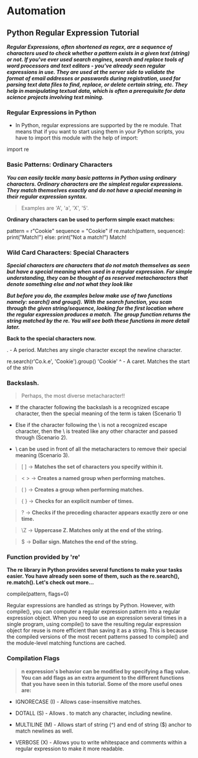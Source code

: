 # Automation

## Python Regular Expression Tutorial

***Regular Expressions, often shortened as regex, are a sequence of characters used to check whether a pattern exists in a given text (string) or not. If you've ever used search engines, search and replace tools of word processors and text editors - you've already seen regular expressions in use. They are used at the server side to validate the format of email addresses or passwords during registration, used for parsing text data files to find, replace, or delete certain string, etc. They help in manipulating textual data, which is often a prerequisite for data science projects involving text mining.***

### Regular Expressions in Python

- In Python, regular expressions are supported by the re module. That means that if you want to start using them in your Python scripts, you have to import this module with the help of import:

import re

### Basic Patterns: Ordinary Characters

***You can easily tackle many basic patterns in Python using ordinary characters. Ordinary characters are the simplest regular expressions. They match themselves exactly and do not have a special meaning in their regular expression syntax.***

> Examples are 'A', 'a', 'X', '5'.

**Ordinary characters can be used to perform simple exact matches:**

pattern = r"Cookie"
sequence = "Cookie"
if re.match(pattern, sequence):
    print("Match!")
else: print("Not a match!")
Match!


### Wild Card Characters: Special Characters

***Special characters are characters that do not match themselves as seen but have a special meaning when used in a regular expression. For simple understanding, they can be thought of as reserved metacharacters that denote something else and not what they look like***



***But before you do, the examples below make use of two functions namely: search() and group().***
***With the search function, you scan through the given string/sequence, looking for the first location where the regular expression produces a match.***
***The group function returns the string matched by the re. You will see both these functions in more detail later.***

**Back to the special characters now.**

. - A period. Matches any single character except the newline character.

re.search(r'Co.k.e', 'Cookie').group()
'Cookie'
^ - A caret. Matches the start of the strin



### Backslash.
> Perhaps, the most diverse metacharacter!!

- If the character following the backslash is a recognized escape character, then the special meaning of the term is taken (Scenario 1)

- Else if the character following the \ is not a recognized escape character, then the \ is treated like any other character and passed through (Scenario 2).

- \ can be used in front of all the metacharacters to remove their special meaning (Scenario 3).



> [ ] ->  **Matches the set of characters you specify within it.**

> < > -> **Creates a named group when performing matches.**

> ( ) -> **Creates a group when performing matches.**

> { } -> **Checks for an explicit number of times.**

> ? -> **Checks if the preceding character appears exactly zero or one time.**

> \Z -> **Uppercase Z. Matches only at the end of the string.**

> $ -> **Dollar sign. Matches the end of the string.**


### Function provided by 're'


**The re library in Python provides several functions to make your tasks easier. You have already seen some of them, such as the re.search(), re.match(). Let's check out more...**

compile(pattern, flags=0)

Regular expressions are handled as strings by Python. However, with compile(), you can computer a regular expression pattern into a regular expression object. When you need to use an expression several times in a single program, using compile() to save the resulting regular expression object for reuse is more efficient than saving it as a string. This is because the compiled versions of the most recent patterns passed to compile() and the module-level matching functions are cached.


### Compilation Flags

> **n expression's behavior can be modified by specifying a flag value. You can add flags as an extra argument to the different functions that you have seen in this tutorial. Some of the more useful ones are:**

- IGNORECASE (I) - Allows case-insensitive matches.

- DOTALL (S) - Allows . to match any character, including newline.

- MULTILINE (M) - Allows start of string (^) and end of string ($) anchor to match newlines as well.

- VERBOSE (X) - Allows you to write whitespace and comments within a regular expression to make it more readable.